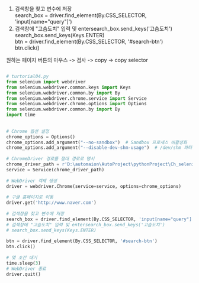 1. 검색창을 찾고 변수에 저장  
	search_box = driver.find_element(By.CSS_SELECTOR, 'input[name="query"]')  
2. 검색창에 "고슴도치" 입력 및 entersearch_box.send_keys('고슴도치')  
	search_box.send_keys(Keys.ENTER)  
	btn = driver.find_element(By.CSS_SELECTOR, '#search-btn')  
	btn.click()

원하는 페이지 버튼의 마우스 -> 검사 -> copy -> copy selector

```python

# turtorial04.py  
from selenium import webdriver  
from selenium.webdriver.common.keys import Keys  
from selenium.webdriver.common.by import By  
from selenium.webdriver.chrome.service import Service  
from selenium.webdriver.chrome.options import Options  
from selenium.webdriver.common.by import By  
import time  
  
  
# Chrome 옵션 설정  
chrome_options = Options()  
chrome_options.add_argument("--no-sandbox")  # Sandbox 프로세스 비활성화  
chrome_options.add_argument("--disable-dev-shm-usage")  # /dev/shm 파티션 사용 안 함  
  
# ChromeDriver 경로를 절대 경로로 명시  
chrome_driver_path = r'D:\automaion\AutoProject\pythonProject\Ch_selenium\driver\chromedriver.exe'  
service = Service(chrome_driver_path)  
  
# WebDriver 객체 생성  
driver = webdriver.Chrome(service=service, options=chrome_options)  
  
# 구글 홈페이지로 이동  
driver.get('http://www.naver.com')  
  
# 검색창을 찾고 변수에 저장  
search_box = driver.find_element(By.CSS_SELECTOR, 'input[name="query"]')  
# 검색창에 "고슴도치" 입력 및 entersearch_box.send_keys('고슴도치')  
# search_box.send_keys(Keys.ENTER)  
  
btn = driver.find_element(By.CSS_SELECTOR, '#search-btn')  
btn.click()  
  
# 몇 초간 대기  
time.sleep(3)  
# WebDriver 종료  
driver.quit()
```